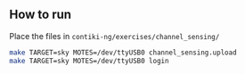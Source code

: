 ## How to run
Place the files in `contiki-ng/exercises/channel_sensing/`

```bash
make TARGET=sky MOTES=/dev/ttyUSB0 channel_sensing.upload
make TARGET=sky MOTES=/dev/ttyUSB0 login 
```
